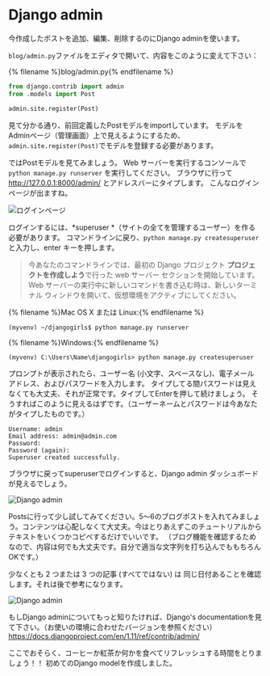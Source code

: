 # Django admin

今作成したポストを追加、編集、削除するのにDjango adminを使います。

`blog/admin.py`ファイルをエディタで開いて、内容をこのように変えて下さい：

{% filename %}blog/admin.py{% endfilename %}

```python
from django.contrib import admin
from .models import Post

admin.site.register(Post)
```

見て分かる通り、前回定義したPostモデルをimportしています。 モデルをAdminページ（管理画面）上で見えるようにするため、`admin.site.register(Post)`でモデルを登録する必要があります。

ではPostモデルを見てみましょう。 Web サーバーを実行するコンソールで `python manage.py runserver` を実行してください。 ブラウザに行って http://127.0.0.1:8000/admin/ とアドレスバーにタイプします。 こんなログインページが出ますね。

![ログインページ](images/login_page2.png)

ログインするには、*superuser *（サイトの全てを管理するユーザー）を作る必要があります。 コマンドラインに戻り、`python manage.py createsuperuser` と入力し、enter キーを押します。

> 今あなたのコマンドラインでは、最初の Django プロジェクト **プロジェクトを作成しよう**で行った web サーバー</b> セクションを開始しています。 Web サーバーの実行中に新しいコマンドを書き込む時は、新しいターミナル ウィンドウを開いて、仮想環境をアクティブにしてください。

{% filename %}Mac OS X または Linux:{% endfilename %}

    (myvenv) ~/djangogirls$ python manage.py runserver
    

{% filename %}Windows:{% endfilename %}

    (myvenv) C:\Users\Name\djangogirls> python manage.py createsuperuser
    

プロンプトが表示されたら、ユーザー名 (小文字、スペースなし)、電子メール アドレス、およびパスワードを入力します。 タイプしてる間パスワードは見えなくても大丈夫、それが正常です。タイプしてEnterを押して続けましょう。 そうすればこのように見えるはずです。（ユーザーネームとパスワードは今あなたがタイプしたものです。）

    Username: admin
    Email address: admin@admin.com
    Password:
    Password (again):
    Superuser created successfully.
    

ブラウザに戻ってsuperuserでログインすると、Django admin ダッシュボードが見えるでしょう。

![Django admin](images/django_admin3.png)

Postsに行って少し試してみてください。5～6のブログポストを入れてみましょう。コンテンツは心配しなくて大丈夫。今はとりあえずこのチュートリアルからテキストをいくつかコピペするだけでいいです。 （ブログ機能を確認するためなので、内容は何でも大丈夫です。自分で適当な文字列を打ち込んでももちろんOKです。）

少なくとも 2 つまたは 3 つの記事 (すべてではない) は 同じ日付あることを確認します。それは後で参考になります。

![Django admin](images/edit_post3.png)

もしDjango adminについてもっと知りたければ、Django's documentationを見て下さい。（お使いの環境に合わせたバージョンを参照ください） https://docs.djangoproject.com/en/1.11/ref/contrib/admin/

ここでおそらく、コーヒーか紅茶か何かを食べてリフレッシュする時間をとりましょう！！ 初めてのDjango modelを作成しました。